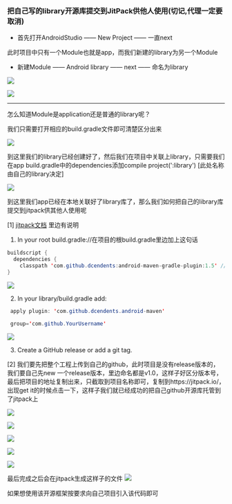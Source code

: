 ### 把自己写的library开源库提交到JitPack供他人使用(切记,代理一定要取消)

- 首先打开AndroidStudio —— New Project —— 一直next

此时项目中只有一个Module也就是app，而我们新建的library为另一个Module

- 新建Module —— Android library —— next —— 命名为library

![](http://i1.piimg.com/567571/93aa380fe1a6b972.png)

![](http://p1.bqimg.com/567571/6b9aea06f916cbbc.png)

--------

怎么知道Module是application还是普通的library呢？

我们只需要打开相应的build.gradle文件即可清楚区分出来

![](http://p1.bqimg.com/567571/ae6b66310db7878e.png)

到这里我们的library已经创建好了，然后我们在项目中关联上library，只需要我们在app build.gradle中的dependencies添加compile project(':library') [此处名称由自己的library决定]

![](http://p1.bpimg.com/567571/12588134ca7def1f.png)

到这里我们app已经在本地关联好了library库了，那么我们如何把自己的library库提交到jitpack供其他人使用呢

[1] [jitpack文档](https://jitpack.io/docs/ANDROID/)
里边有说明
1) In your root build.gradle://在项目的根build.gradle里边加上这句话

```java
buildscript {
  dependencies {
    classpath 'com.github.dcendents:android-maven-gradle-plugin:1.5' // Add this line
}
```
![](http://p1.bqimg.com/567571/6159546440d922a0.png)

2) In your library/build.gradle add:
```java
 apply plugin: 'com.github.dcendents.android-maven'  

 group='com.github.YourUsername'
 ```

 ![](http://p1.bqimg.com/567571/b05571d6fad370e8.png)


3) Create a GitHub release or add a git tag.


[2] 我们要先把整个工程上传到自己的github，此时项目是没有release版本的，我们要自己先new 一个release版本，里边命名都是v1.0，这样子好区分版本号，最后把项目的地址复制出来，只截取到项目名称即可，复制到https://jitpack.io/，出现get it的时候点击一下，这样子我们就已经成功的把自己github开源库托管到了jitpack上

![](http://p1.bpimg.com/567571/175ad0d0a2032c40.png)

![](http://i1.piimg.com/567571/c110a59fff443524.png)

![](http://i1.piimg.com/567571/d6efbc37a7787eb4.png)

![](http://p1.bqimg.com/567571/17519ec07802329b.png)

![](http://i1.piimg.com/567571/114a51b4c4135eea.png)

最后完成之后会在jitpack生成这样子的文件
![](http://i1.piimg.com/567571/919cba636fca3de7.png)

如果想使用该开源框架按要求向自己项目引入该代码即可

